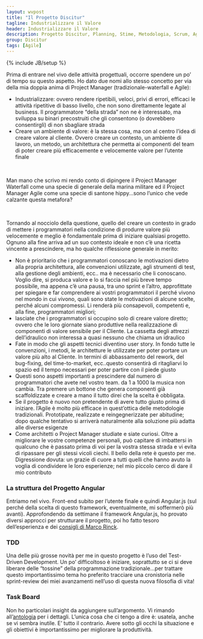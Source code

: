 ```yaml
---
layout: wvpost
title: "Il Progetto Discitur"
tagline: Industrializzare il Valore
header: Industrializzare il Valore
description: Progetto Discitur, Planning, Stime, Metodologia, Scrum, Agile
group: Discitur
tags: [Agile]
---
```

{% include JB/setup %}

Prima di entrare nel vivo delle attività progettuali, occorre spendere un
po’ di tempo su questo aspetto. Ho dato due nomi allo stesso concetto per via
della mia doppia anima di Project Manager (tradizionale-waterfall e Agile):

- Industrializzare: ovvero rendere ripetibili,
     veloci, privi di errori, efficaci le attività ripetitive di basso livello,
     che non sono direttamente legate al business. Il programmatore “della strada”
     non ne è interessato, ma sviluppa su binari precostruiti che gli
     consentono (o dovrebbero consentirgli) di non sbagliare strada
- Creare un ambiente di valore: è la stessa
     cosa, ma con al centro l’idea di creare valore al cliente. Ovvero creare
     un contesto, un ambiente di lavoro, un metodo, un architettura che permetta
     ai componenti del team di poter creare più efficacemente e velocemente
     valore per l’utente finale

 

Man mano che scrivo mi rendo conto di dipingere il Project Manager
Waterfall come una specie di generale della marina militare ed il Project
Manager Agile come una specie di santone hippy…sono l’unico che vede calzante
questa metafora?

 

Tornando al nocciolo della questione, quello del creare un contesto in
grado di mettere i programmatori nella condizione di produrre valore più
velocemente e meglio è fondamentale prima di iniziare qualsiasi progetto.
Ognuno alla fine arriva ad un suo contesto ideale e non c’è una ricetta
vincente a prescindere, ma ho qualche riflessione generale in merito:

- Non è prioritario che i programmatori
     conoscano le motivazioni dietro alla propria architettura, alle
     convenzioni utilizzate, agli strumenti di test, alla gestione degli
     ambienti, ecc.. ma è necessario che li conoscano. Voglio dire, si produca
     valore e lo si faccia nel più breve tempo possibile, ma appena c’è una
     pausa, tra uno sprint e l’altro, approfittate per spiegare e far
     comprendere ai vostri programmatori il perché vivono nel mondo in cui
     vivono, quali sono state le motivazioni di alcune scelte, perché alcuni
     compromessi. Li renderà più consapevoli, competenti e, alla fine,
     programmatori migliori;
- lasciate che i programmatori si occupino solo
     di creare valore diretto; ovvero che le loro giornate siano produttive
     nella realizzazione di componenti di valore sensibile per il Cliente. La
     cassetta degli attrezzi dell’idraulico non interessa a quasi nessuno che
     chiama un idraulico
- Fate in modo che gli aspetti tecnici
     diventino user story. In fondo tutte le convenzioni, i metodi, le
     architetture le utilizzate per poter portare un valore più alto al
     Cliente. In termini di abbassamento del rework, del bug-fixing, del
     time-to-market, ecc..questo consentirà di ritagliarvi lo spazio ed il
     tempo necessari per poter partire con il piede giusto
- Questi sono aspetti importanti a prescindere
     dal numero di programmatori che avete nel vostro team. da 1 a 1000 la
     musica non cambia. Tra premere un bottone che genera componenti già
     scaffoldizzate e creare a mano il tutto direi che la scelta è obbligata.
- Se il progetto è nuovo non pretendente di
     avere tutto giusto prima di iniziare. l’Agile è molto più efficace in
     quest’ottica delle metodologie tradizionali. Prototipate, realizzate e
     reingegnerizzate per abitudine; dopo qualche tentativo si arriverà
     naturalmente alla soluzione più adatta alle diverse esigenze
- Come architetti o Project Manager studiate e
     siate curiosi. Oltre a migliorare le vostre competenze personali, può
     capitare di imbattersi in qualcuno che è passato prima di voi per la
     vostra stessa strada e vi evita di ripassare per gli stessi vicoli ciechi.
     Il bello della rete è questo per me. Digressione dovuta: un grazie di
     cuore a tutti quelli che hanno avuto la voglia di condividere le loro
     esperienze; nel mio piccolo cerco di dare il mio contributo


### La struttura del Progetto Angular

Entriamo nel vivo. Front-end subito per l’utente finale e quindi Angular.js
(sul perché della scelta di questo framework, eventualmente, mi soffermerò più
avanti). Approfondendo da settimane il framework Angular.js, ho provato diversi
approcci per strutturare il progetto, poi ho fatto tesoro dell’esperienza e dei <a href="http://entwicklertagebuch.com/blog/2013/10/how-to-structure-large-angularjs-applications/" target="_blank">consigli di Marco Rinck</a>.  

### TDD

Una delle più grosse novità per me in questo progetto è l’uso del
Test-Driven Development. Un po’ difficoltoso è iniziare, soprattutto se ci si
deve liberare delle “tossine” della programmazione tradizionale…per trattare
questo importantissimo tema ho preferito tracciare una cronistoria nelle
sprint-review dei miei avanzamenti nell’uso di questa nuova filosofia di vita!

### Task Board

Non ho particolari insight da aggiungere sull’argomento. Vi rimando
all’<a href="http://www.infoq.com/minibooks/scrum-xp-from-the-trenches" target="_blank">antologia</a> per i dettagli. L’unica cosa che ci tengo a dire è: usatela,
anche se vi sembra inutile. E’ tutto il contrario. Avere sotto gli occhi la
situazione e gli obiettivi è importantissimo per migliorare la produttività. 